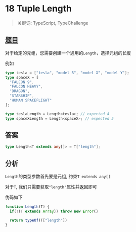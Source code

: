 # 18 Tuple Length

> 关键词: TypeScript, TypeChallenge

## [题目](https://github.com/type-challenges/type-challenges/blob/master/questions/18-easy-tuple-length/README.zh-CN.md)

对于给定的元组，您需要创建一个通用的`Length`，选择元组的长度

例如

```ts
type tesla = ["tesla", "model 3", "model X", "model Y"];
type spaceX = [
  "FALCON 9",
  "FALCON HEAVY",
  "DRAGON",
  "STARSHIP",
  "HUMAN SPACEFLIGHT"
];

type teslaLength = Length<tesla>; // expected 4
type spaceXLength = Length<spaceX>; // expected 5
```

## 答案

```ts
type Length<T extends any[]> = T["length"];
```

## 分析

`Length`的类型参数首先要是元组, 约束`T extends any[]`

对于`T`, 我们只需要获取`"length"`属性并返回即可

伪码如下

```js
function Length(T) {
  if(!(T extends Array)) throw new Error()

  return typeOf(T["length"])
}
```
